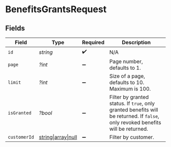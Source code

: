 # BenefitsGrantsRequest


## Fields

| Field                                                                                                                             | Type                                                                                                                              | Required                                                                                                                          | Description                                                                                                                       |
| --------------------------------------------------------------------------------------------------------------------------------- | --------------------------------------------------------------------------------------------------------------------------------- | --------------------------------------------------------------------------------------------------------------------------------- | --------------------------------------------------------------------------------------------------------------------------------- |
| `id`                                                                                                                              | *string*                                                                                                                          | :heavy_check_mark:                                                                                                                | N/A                                                                                                                               |
| `page`                                                                                                                            | *?int*                                                                                                                            | :heavy_minus_sign:                                                                                                                | Page number, defaults to 1.                                                                                                       |
| `limit`                                                                                                                           | *?int*                                                                                                                            | :heavy_minus_sign:                                                                                                                | Size of a page, defaults to 10. Maximum is 100.                                                                                   |
| `isGranted`                                                                                                                       | *?bool*                                                                                                                           | :heavy_minus_sign:                                                                                                                | Filter by granted status. If `true`, only granted benefits will be returned. If `false`, only revoked benefits will be returned.  |
| `customerId`                                                                                                                      | [string\|array\|null](../../Models/Operations/QueryParamCustomerIDFilter.md)                                                      | :heavy_minus_sign:                                                                                                                | Filter by customer.                                                                                                               |